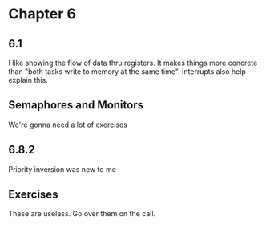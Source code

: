 # Chapter 6

## 6.1

I like showing the flow of data thru registers. It makes things more concrete than "both tasks write to memory at the same time". Interrupts also help explain this.

## Semaphores and Monitors

We're gonna need a lot of exercises

## 6.8.2

Priority inversion was new to me


## Exercises

These are useless. Go over them on the call.
